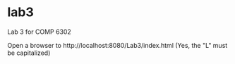 # lab3
Lab 3 for COMP 6302

Open a browser to http://localhost:8080/Lab3/index.html (Yes, the "L" must be capitalized)
